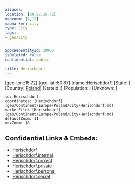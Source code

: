 ```yaml
---
aliases: 
location: [50.87,15.72]
mapzoom: [7,12] 
mapmarker: city 
type: City
tags:
- geo/City


SpocWebEntityId: 30900
isDeleted: false
confidential: public

title: Herischdorf
---
```

[geo-lon::15.72]
[geo-lat::50.87]
[name::Herischdorf]
[State::]
[Country::[Poland](geo/Continent/Europe/Poland.md)]
[StateId::]
[Population::]
[Unknown::]


```leaflet
id: Herischdorf
coordinates: [Herischdorf](geo/Continent/Europe/Poland/City/Herischdorf.md)
markerFile: [Herischdorf](geo/Continent/Europe/Poland/City/Herischdorf.md)
defaultZoom: 11 
maxZoom: 18
```


## Confidential Links & Embeds: 
- [Herischdorf](../../../../../../_public/geo/Continent/Europe/Poland/City/Herischdorf.md) 
- [Herischdorf.internal](../../../../../../_internal/geo/Continent/Europe/Poland/City/Herischdorf.internal.md) 
- [Herischdorf.protect](../../../../../../_protect/geo/Continent/Europe/Poland/City/Herischdorf.protect.md) 
- [Herischdorf.private](../../../../../../_private/geo/Continent/Europe/Poland/City/Herischdorf.private.md) 
- [Herischdorf.personal](../../../../../../_personal/geo/Continent/Europe/Poland/City/Herischdorf.personal.md) 
- [Herischdorf.secret](../../../../../../_secret/geo/Continent/Europe/Poland/City/Herischdorf.secret.md) 
